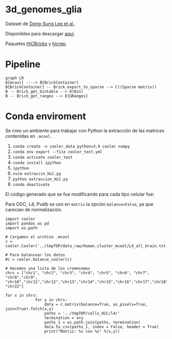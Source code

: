 # 3d_genomes_glia

Dataset de [Dong-Sung Lee et al.](https://doi.org/10.1038/s41592-019-0547-z).

Disponibles para descargar [aquí](https://salkinstitute.app.box.com/s/fp63a4j36m5k255dhje3zcj5kfuzkyj1).

Paquetes [HiCBricks](http://www.bioconductor.org/packages/devel/bioc/vignettes/HiCBricks/inst/doc/IntroductionToHiCBricks.html#25_Exporting_data_from_Brick_objects) y [hicrep](https://github.com/TaoYang-dev/hicrep). 

# Pipeline

```mermaid
graph LR
A[mcool] ----> B[BrickContainer]
B[BrickContainer] -- Brick_export_to_sparse --> C((Sparse matrix))
B -- Brick_get_bintable --> D(Bin)
B -- Brick_get_ranges --> E{GRanges}
```
# Conda enviroment

Se creo un ambiente para trabajar con Python la extracción de las matrices contenidas en `.mcool`.

1. `conda create -n cooler_data python=3.9 cooler numpy`
2. `conda env export --file cooler_test.yml`
3. `conda activate cooler_test`
4. `conda install ipython`
5. `ipython`
6. `nvim extraccin_HiC.py`
7. `python extraccion_HiC.py`
8. `conda deactivate`

El código generado que se fue modificando para cada tipo celular fue:

Para ODC, L4, Pvalb se uso en `matrix` la opción `balance=False`, ya que carecian de normalización. 

```
import cooler
import pandas as pd
import os.path

# Cargamos el archivo .mcool
c = cooler.Cooler('../tmpTOP/data_raw/Human_cluster_mcool/L4_all_brain.txt_1kb_contacts.mcool::resolutions/10000')

# Para balancear los datos
#c = cooler.balance_cooler(c)

# Hacemos una lista de los cromosomas
chrs = ["chr1", "chr2", "chr3", "chr4", "chr5", "chr6", "chr7", "chr8","chr9",
"chr10","chr11","chr12","chr13","chr14","chr15","chr16","chr17","chr18","chr19","chr20","chr21", "chr22"]

for x in chrs:
             for y in chrs:
                 data = c.matrix(balance=True, as_pixels=True, join=True).fetch(x,y)
                 paths = '../tmpTOP/cells_HiC/l4/'
                 termination = x+y
                 paths_1 = os.path.join(paths, termination)
                 data.to_csv(paths_1, index = False, header = True)
                 print("Matriz: %s con %s" %(x,y))


  
